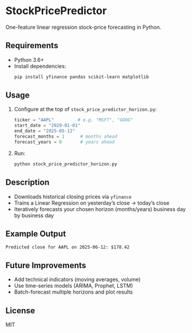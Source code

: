 
# StockPricePredictor

One-feature linear regression stock-price forecasting in Python.

## Requirements

- Python 3.6+  
- Install dependencies:
  ```bash
  pip install yfinance pandas scikit-learn matplotlib

## Usage

1. Configure at the top of `stock_price_predictor_horizon.py`:

   ```python
   ticker = "AAPL"         # e.g. "MSFT", "GOOG"
   start_date = "2020-01-01"
   end_date = "2025-05-12"
   forecast_months = 1      # months ahead
   forecast_years = 0       # years ahead
   ```
2. Run:

   ```bash
   python stock_price_predictor_horizon.py
   ```

## Description

* Downloads historical closing prices via `yfinance`
* Trains a Linear Regression on yesterday’s close → today’s close
* Iteratively forecasts your chosen horizon (months/years) business day by business day

## Example Output

```
Predicted close for AAPL on 2025-06-12: $178.42
```

## Future Improvements

* Add technical indicators (moving averages, volume)
* Use time-series models (ARIMA, Prophet, LSTM)
* Batch-forecast multiple horizons and plot results

## License

MIT

```
```
